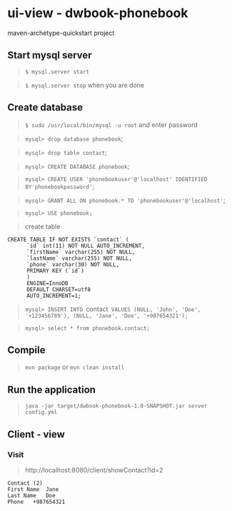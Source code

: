 # ui-view - dwbook-phonebook

maven-archetype-quickstart project

## Start mysql server

> `$ mysql.server start`

> `$ mysql.server stop` when you are done

## Create database

> `$ sudo /usr/local/bin/mysql -u root` and enter password

> `mysql> drop database phonebook`;

> `mysql> drop table contact`;

> `mysql> CREATE DATABASE phonebook`;

> `mysql> CREATE USER 'phonebookuser'@'localhost' IDENTIFIED BY'phonebookpassword'`;

> `mysql> GRANT ALL ON phonebook.* TO 'phonebookuser'@'localhost'`;

> `mysql> USE phonebook;`

> create table

```
CREATE TABLE IF NOT EXISTS `contact` (
      `id` int(11) NOT NULL AUTO_INCREMENT,
      `firstName` varchar(255) NOT NULL,
      `lastName` varchar(255) NOT NULL,
      `phone` varchar(30) NOT NULL,
      PRIMARY KEY (`id`)
      ) 
      ENGINE=InnoDB 
      DEFAULT CHARSET=utf8 
      AUTO_INCREMENT=1;
```

> `mysql> INSERT INTO `contact` VALUES (NULL, 'John', 'Doe', '+123456789'), (NULL, 'Jane', 'Doe', '+987654321');`

> `mysql> select * from phonebook.contact;`

## Compile

> `mvn package` or `mvn clean install`

## Run the application

> `java -jar target/dwbook-phonebook-1.0-SNAPSHOT.jar server config.yml`

## Client - view

### Visit

> http://localhost:8080/client/showContact?id=2

```
Contact (2)
First Name	Jane
Last Name	Doe
Phone	+987654321
```
